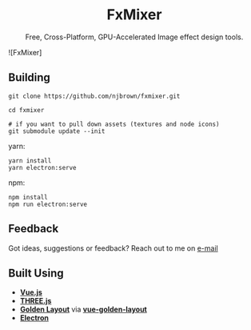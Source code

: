 <h1 align="center">
  FxMixer
</h1>

<p align="center">
  Free, Cross-Platform, GPU-Accelerated Image effect design tools.<br/>
</p>

![FxMixer]

## Building

```
git clone https://github.com/njbrown/fxmixer.git

cd fxmixer

# if you want to pull down assets (textures and node icons)
git submodule update --init

```

yarn:

```
yarn install
yarn electron:serve
```

npm:

```
npm install
npm run electron:serve
```

## Feedback

Got ideas, suggestions or feedback? Reach out to me on [e-mail](hulululuh@gmail.com)

## Built Using

- **[Vue.js](https://vuejs.org)**
- **[THREE.js](https://threejs.org/)**
- **[Golden Layout](https://golden-layout.com/)** via **[vue-golden-layout](https://github.com/emedware/vue-golden-layout)**
- **[Electron](https://electronjs.org)**
